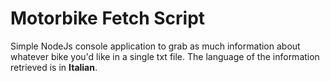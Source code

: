 # Motorbike Fetch Script
Simple NodeJs console application to grab as much information about whatever bike you'd like in a single txt file. The language of the information retrieved is in **Italian**.
